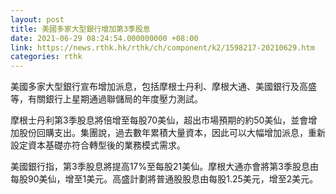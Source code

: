 ```yaml
---
layout: post
title: 美國多家大型銀行增加第3季股息
date: 2021-06-29 08:24:54.000000000 +08:00
link: https://news.rthk.hk/rthk/ch/component/k2/1598217-20210629.htm
categories: rthk
---
```


美國多家大型銀行宣布增加派息，包括摩根士丹利、摩根大通、美國銀行及高盛等，有關銀行上星期通過聯儲局的年度壓力測試。

摩根士丹利第3季股息將倍增至每股70美仙，超出市場預期的約50美仙，並會增加股份回購支出。集團說，過去數年累積大量資本，因此可以大幅增加派息，重新設定資本基礎亦符合轉型後的業務模式需求。

美國銀行指，第3季股息將提高17%至每股21美仙。摩根大通亦會將第3季股息由每股90美仙，增至1美元。高盛計劃將普通股股息由每股1.25美元，增至2美元。
